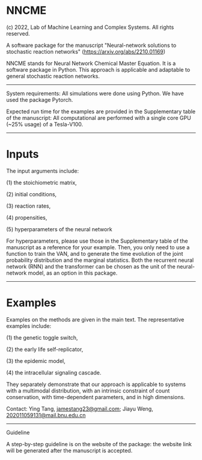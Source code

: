 # NNCME
(c) 2022, Lab of Machine Learning and Complex Systems.
All rights reserved. 

A software package for the manuscript "Neural-network solutions to stochastic reaction networks" (https://arxiv.org/abs/2210.01169)

NNCME stands for Neural Network Chemical Master Equation. It is a software package in Python. This approach is applicable and adaptable to general stochastic reaction networks. 

--------------------------------------------------------------------------------------------------------------------------------------------

System requirements: 
All simulations were done using Python.
We have used the package Pytorch.

Expected run time for the examples are provided in the Supplementary table of the manuscript: All computational are performed with a single core GPU (~25% usage) of a Tesla-V100.

--------------------------------------------------------------------------------------------------------------------------------------------

# Inputs

The input arguments include:

(1) the stoichiometric matrix, 

(2) initial conditions, 

(3) reaction rates, 

(4) propensities,

(5) hyperparameters of the neural network

For hyperparameters, please use those in the Supplementary table of the manuscript as a reference for your example. Then, you only need to use a function to train the VAN, and to generate the time evolution of the joint probability distribution and the marginal statistics. Both the recurrent neural network (RNN) and the transformer can be chosen as the unit of the neural-network model, as an option in this package.


--------------------------------------------------------------------------------------------------------------------------------------------

# Examples

Examples on the methods are given in the main text. The representative examples include:  

(1) the genetic toggle switch, 

(2) the early life self-replicator, 

(3) the epidemic model, 

(4) the intracellular signaling cascade. 

They separately demonstrate that our approach is applicable to systems with a multimodal distribution, with an intrinsic constraint of count conservation, with time-dependent parameters, and in high dimensions.

Contact: Ying Tang, jamestang23@gmail.com; Jiayu Weng, 202011059131@mail.bnu.edu.cn

--------------------------------------------------------------------------------------------------------------------------------------------

Guideline

A step-by-step guideline is on the website of the package: the website link will be generated after the manuscript is accepted. 

